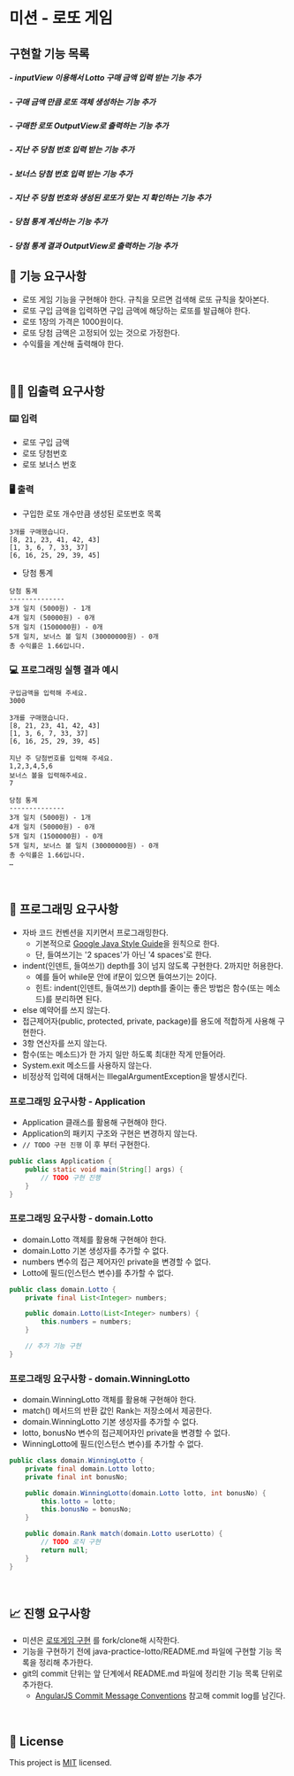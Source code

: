 # 미션 - 로또 게임

## 구현할 기능 목록

##### - inputView 이용해서 Lotto 구매 금액 입력 받는 기능 추가
##### - 구매 금액 만큼 로또 객체 생성하는 기능 추가 
##### - 구매한 로또 OutputView로 출력하는 기능 추가 
##### - 지난 주 당첨 번호 입력 받는 기능 추가 
##### - 보너스 당첨 번호 입력 받는 기능 추가 
##### - 지난 주 당첨 번호와 생성된 로또가 맞는 지 확인하는 기능 추가
##### - 당첨 통계 계산하는 기능 추가 
##### - 당첨 통계 결과 OutputView로 출력하는 기능 추가 

## 🚀 기능 요구사항
- 로또 게임 기능을 구현해야 한다. 규칙을 모르면 검색해 로또 규칙을 찾아본다.
- 로또 구입 금액을 입력하면 구입 금액에 해당하는 로또를 발급해야 한다.
- 로또 1장의 가격은 1000원이다.
- 로또 당첨 금액은 고정되어 있는 것으로 가정한다.
- 수익률을 계산해 출력해야 한다.

<br>

## ✍🏻 입출력 요구사항
### ⌨️ 입력
- 로또 구입 금액
- 로또 당첨번호
- 로또 보너스 번호

### 🖥 출력
- 구입한 로또 개수만큼 생성된 로또번호 목록 
```
3개를 구매했습니다.
[8, 21, 23, 41, 42, 43]
[1, 3, 6, 7, 33, 37]
[6, 16, 25, 29, 39, 45]
```
- 당첨 통계
```
당첨 통계
--------------
3개 일치 (5000원) - 1개
4개 일치 (50000원) - 0개
5개 일치 (1500000원) - 0개
5개 일치, 보너스 볼 일치 (30000000원) - 0개
총 수익률은 1.66입니다.
```

### 💻 프로그래밍 실행 결과 예시
```
구입금액을 입력해 주세요.
3000

3개를 구매했습니다.
[8, 21, 23, 41, 42, 43]
[1, 3, 6, 7, 33, 37]
[6, 16, 25, 29, 39, 45]

지난 주 당첨번호를 입력해 주세요.
1,2,3,4,5,6
보너스 볼을 입력해주세요.
7

당첨 통계
--------------
3개 일치 (5000원) - 1개
4개 일치 (50000원) - 0개
5개 일치 (1500000원) - 0개
5개 일치, 보너스 볼 일치 (30000000원) - 0개
총 수익률은 1.66입니다.
… 
```

<br>

## 🎱 프로그래밍 요구사항
- 자바 코드 컨벤션을 지키면서 프로그래밍한다.
  - 기본적으로 [Google Java Style Guide](https://google.github.io/styleguide/javaguide.html)을 원칙으로 한다.
  - 단, 들여쓰기는 '2 spaces'가 아닌 '4 spaces'로 한다.
- indent(인덴트, 들여쓰기) depth를 3이 넘지 않도록 구현한다. 2까지만 허용한다.
  - 예를 들어 while문 안에 if문이 있으면 들여쓰기는 2이다.
  - 힌트: indent(인덴트, 들여쓰기) depth를 줄이는 좋은 방법은 함수(또는 메소드)를 분리하면 된다.
- else 예약어를 쓰지 않는다.
- 접근제어자(public, protected, private, package)를 용도에 적합하게 사용해 구현한다.
- 3항 연산자를 쓰지 않는다.
- 함수(또는 메소드)가 한 가지 일만 하도록 최대한 작게 만들어라.
- System.exit 메소드를 사용하지 않는다.
- 비정상적 입력에 대해서는 IllegalArgumentException을 발생시킨다.

### 프로그래밍 요구사항 - Application
- Application 클래스를 활용해 구현해야 한다.
- Application의 패키지 구조와 구현은 변경하지 않는다.
- `// TODO 구현 진행` 이 후 부터 구현한다.

```java
public class Application {
    public static void main(String[] args) {
        // TODO 구현 진행
    }
}
```

### 프로그래밍 요구사항 - domain.Lotto
- domain.Lotto 객체를 활용해 구현해야 한다.
- domain.Lotto 기본 생성자를 추가할 수 없다.
- numbers 변수의 접근 제어자인 private을 변경할 수 없다.
- Lotto에 필드(인스턴스 변수)를 추가할 수 없다. 

```java
public class domain.Lotto {
	private final List<Integer> numbers;

	public domain.Lotto(List<Integer> numbers) {
		this.numbers = numbers;
	}

	// 추가 기능 구현
}
```

### 프로그래밍 요구사항 - domain.WinningLotto
- domain.WinningLotto 객체를 활용해 구현해야 한다.
- match() 메서드의 반환 값인 Rank는 저장소에서 제공한다.
- domain.WinningLotto 기본 생성자를 추가할 수 없다.
- lotto, bonusNo 변수의 접근제어자인 private을 변경할 수 없다.
- WinningLotto에 필드(인스턴스 변수)를 추가할 수 없다.

```java
public class domain.WinningLotto {
	private final domain.Lotto lotto;
	private final int bonusNo;

	public domain.WinningLotto(domain.Lotto lotto, int bonusNo) {
		this.lotto = lotto;
		this.bonusNo = bonusNo;
	}

	public domain.Rank match(domain.Lotto userLotto) {
		// TODO 로직 구현
		return null;
	}
}
```

<br>

## 📈 진행 요구사항
- 미션은 [로또게임 구현](https://github.com/cleancode-practice-study/java-practice-lotto) 를 fork/clone해 시작한다.
- 기능을 구현하기 전에 java-practice-lotto/README.md 파일에 구현할 기능 목록을 정리해 추가한다.
- git의 commit 단위는 앞 단계에서 README.md 파일에 정리한 기능 목록 단위로 추가한다.
  - [AngularJS Commit Message Conventions](https://gist.github.com/stephenparish/9941e89d80e2bc58a153) 참고해 commit log를 남긴다.

<br>

## 📝 License

This project is [MIT](https://github.com/woowacourse/java-baseball-precourse/blob/master/LICENSE) licensed.